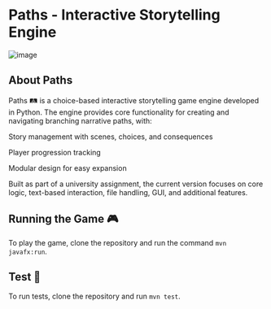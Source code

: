 # Paths - Interactive Storytelling Engine
![image](https://github.com/user-attachments/assets/f9161e25-9e03-48f1-a993-1c7f76123411)
## About Paths
Paths 🛤 is a choice-based interactive storytelling game engine developed in Python. The engine provides core functionality for creating and navigating branching narrative paths, with:

Story management with scenes, choices, and consequences

Player progression tracking

Modular design for easy expansion

Built as part of a university assignment, the current version focuses on core logic, text-based interaction, file handling, GUI, and additional features.

## Running the Game 🎮
To play the game, clone the repository and run the command `mvn javafx:run`.

## Test 🧪
To run tests, clone the repository and run `mvn test`.

